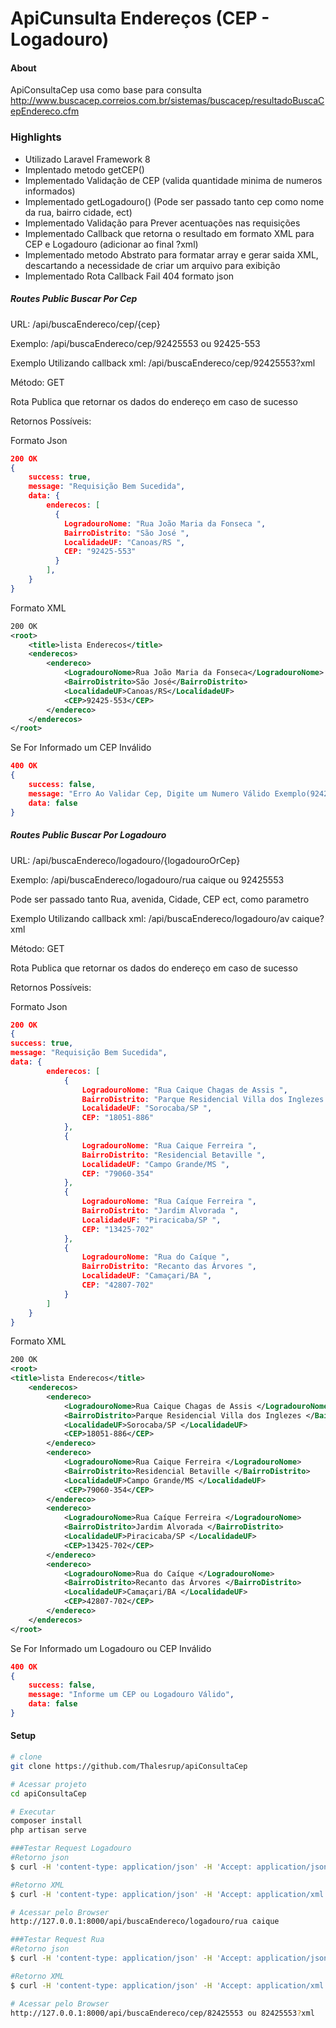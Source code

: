 # ApiCunsulta Endereços (CEP - Logadouro)

#### About 
ApiConsultaCep usa como base para consulta http://www.buscacep.correios.com.br/sistemas/buscacep/resultadoBuscaCepEndereco.cfm
####

### Highlights

- Utilizado Laravel Framework 8
- Implentado metodo getCEP()
- Implementado Validação de CEP (valida quantidade minima de numeros informados)
- Implementado getLogadouro() (Pode ser passado tanto cep como nome da rua, bairro cidade, ect)
- Implementado Validação para Prever acentuações nas requisições
- Implementado Callback que retorna o resultado em formato XML para CEP e Logadouro (adicionar ao final ?xml)
- Implementado metodo Abstrato para formatar array e gerar saida XML, descartando a necessidade de criar um arquivo para exibição
- Implementado Rota Callback Fail 404 formato json

##### Routes Public Buscar Por Cep

URL: 
/api/buscaEndereco/cep/{cep}
<p>
Exemplo: /api/buscaEndereco/cep/92425553 ou 92425-553
<p>
Exemplo Utilizando callback xml: /api/buscaEndereco/cep/92425553?xml
<p>
Método:
GET <p>
Rota Publica que retornar os dados do endereço em caso de sucesso <p>
Retornos Possíveis: <p>

Formato Json
```json
200 OK
{
    success: true,
    message: "Requisição Bem Sucedida",
    data: {
        enderecos: [
          {
            LogradouroNome: "Rua João Maria da Fonseca ",
            BairroDistrito: "São José ",
            LocalidadeUF: "Canoas/RS ",
            CEP: "92425-553"
          }
        ],
    }
}
```
Formato XML
````xml
200 OK
<root>
    <title>lista Enderecos</title>
    <enderecos>
        <endereco>
            <LogradouroNome>Rua João Maria da Fonseca</LogradouroNome>
            <BairroDistrito>São José</BairroDistrito>
            <LocalidadeUF>Canoas/RS</LocalidadeUF>
            <CEP>92425-553</CEP>
        </endereco>
    </enderecos>
</root>
````

Se For Informado um CEP Inválido
```json
400 OK
{
    success: false,
    message: "Erro Ao Validar Cep, Digite um Numero Válido Exemplo(92425553 ou 92425-553)",
    data: false
}
```

##### Routes Public Buscar Por Logadouro

URL: 
/api/buscaEndereco/logadouro/{logadouroOrCep}
<p>
Exemplo: /api/buscaEndereco/logadouro/rua caique ou 92425553
<p>
Pode ser passado tanto Rua, avenida, Cidade, CEP ect, como parametro
<p>
Exemplo Utilizando callback xml: /api/buscaEndereco/logadouro/av caique?xml
<p>
Método:
GET <p>
Rota Publica que retornar os dados do endereço em caso de sucesso <p>
Retornos Possíveis: <p>

Formato Json
```json
200 OK
{
success: true,
message: "Requisição Bem Sucedida",
data: {
        enderecos: [
            {
                LogradouroNome: "Rua Caique Chagas de Assis ",
                BairroDistrito: "Parque Residencial Villa dos Inglezes ",
                LocalidadeUF: "Sorocaba/SP ",
                CEP: "18051-886"
            },
            {
                LogradouroNome: "Rua Caique Ferreira ",
                BairroDistrito: "Residencial Betaville ",
                LocalidadeUF: "Campo Grande/MS ",
                CEP: "79060-354"
            },
            {
                LogradouroNome: "Rua Caíque Ferreira ",
                BairroDistrito: "Jardim Alvorada ",
                LocalidadeUF: "Piracicaba/SP ",
                CEP: "13425-702"
            },
            {
                LogradouroNome: "Rua do Caíque ",
                BairroDistrito: "Recanto das Árvores ",
                LocalidadeUF: "Camaçari/BA ",
                CEP: "42807-702"
            }
        ]
    }
}
```
Formato XML
````xml
200 OK
<root>
<title>lista Enderecos</title>
    <enderecos>
        <endereco>
            <LogradouroNome>Rua Caique Chagas de Assis </LogradouroNome>
            <BairroDistrito>Parque Residencial Villa dos Inglezes </BairroDistrito>
            <LocalidadeUF>Sorocaba/SP </LocalidadeUF>
            <CEP>18051-886</CEP>
        </endereco>
        <endereco>
            <LogradouroNome>Rua Caique Ferreira </LogradouroNome>
            <BairroDistrito>Residencial Betaville </BairroDistrito>
            <LocalidadeUF>Campo Grande/MS </LocalidadeUF>
            <CEP>79060-354</CEP>
        </endereco>
        <endereco>
            <LogradouroNome>Rua Caíque Ferreira </LogradouroNome>
            <BairroDistrito>Jardim Alvorada </BairroDistrito>
            <LocalidadeUF>Piracicaba/SP </LocalidadeUF>
            <CEP>13425-702</CEP>
        </endereco>
        <endereco>
            <LogradouroNome>Rua do Caíque </LogradouroNome>
            <BairroDistrito>Recanto das Árvores </BairroDistrito>
            <LocalidadeUF>Camaçari/BA </LocalidadeUF>
            <CEP>42807-702</CEP>
        </endereco>
    </enderecos>
</root>
````

Se For Informado um Logadouro ou CEP Inválido
```json
400 OK
{
    success: false,
    message: "Informe um CEP ou Logadouro Válido",
    data: false
}
````

#### Setup
````bash
# clone
git clone https://github.com/Thalesrup/apiConsultaCep

# Acessar projeto
cd apiConsultaCep

# Executar
composer install
php artisan serve

###Testar Request Logadouro
#Retorno json
$ curl -H 'content-type: application/json' -H 'Accept: application/json' -v -X GET http://127.0.0.1:8000/api/buscaEndereco/logadouro/rua caique

#Retorno XML
$ curl -H 'content-type: application/json' -H 'Accept: application/xml' -v -X GET http://127.0.0.1:8000/api/buscaEndereco/logadouro/rua caique?xml

# Acessar pelo Browser
http://127.0.0.1:8000/api/buscaEndereco/logadouro/rua caique

###Testar Request Rua
#Retorno json
$ curl -H 'content-type: application/json' -H 'Accept: application/json' -v -X GET http://127.0.0.1:8000/api/buscaEndereco/cep/92425553

#Retorno XML
$ curl -H 'content-type: application/json' -H 'Accept: application/xml' -v -X GET http://127.0.0.1:8000/api/buscaEndereco/cep/82425553?xml

# Acessar pelo Browser
http://127.0.0.1:8000/api/buscaEndereco/cep/82425553 ou 82425553?xml
````


